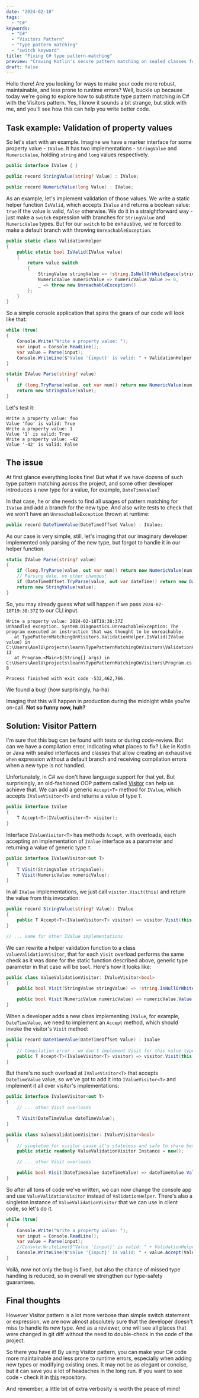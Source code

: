 ```yaml
---
date: "2024-02-18"
tags:
  - "C#"
keywords:
  - "C#"
  - "Visitors Pattern"
  - "Type pattern matching"
  - "switch keyword"
title: "Fixing C# type pattern-matching"
preview: "Craving Kotlin's secure pattern matching on sealed classes for your C# code? Discover how the Visitor Pattern can satisfy your longing!"
draft: false
---
```


Hello there! Are you looking for ways to make your code more robust, maintainable, and less prone to runtime errors? Well, buckle up because today we're going to explore how to substitute type pattern matching in C# with the Visitors pattern. Yes, I know it sounds a bit strange, but stick with me, and you'll see how this can help you write better code.

## Task example: Validation of property values

So let's start with an example. Imagine we have a marker interface for some property value - `IValue`. It has two implementations - `StringValue` and `NumericValue`, holding `string` and `long` values respectively.

```csharp
public interface IValue { }

public record StringValue(string? Value) : IValue;

public record NumericValue(long Value) : IValue;
```

As an example, let's implement validation of those values. We write a static helper function `IsValid`, which accepts `IValue` and returns a boolean value: `true` if the value is valid, `false` otherwise. We do it in a straightforward way - just make a `switch` expression with branches for `StringValue` and `NumericValue` types. But for our `switch` to be exhaustive, we're forced to make a default branch with throwing `UnreachableException`.

```csharp
public static class ValidationHelper
{
    public static bool IsValid(IValue value)
    {
        return value switch
        {
            StringValue stringValue => !string.IsNullOrWhiteSpace(stringValue.Value),
            NumericValue numericValue => numericValue.Value >= 0,
            _ => throw new UnreachableException()
        };
    }
}
```

So a simple console application that spins the gears of our code will look like that:

```csharp
while (true)
{
    Console.Write("Write a property value: ");
    var input = Console.ReadLine();
    var value = Parse(input);
    Console.WriteLine($"Value '{input}' is valid: " + ValidationHelper.IsValid(value));    
}

static IValue Parse(string? value)
{
    if (long.TryParse(value, out var num)) return new NumericValue(num);
    return new StringValue(value);
}
```

Let's test it:

```plaintext
Write a property value: foo
Value 'foo' is valid: True
Write a property value: 1 
Value '1' is valid: True
Write a property value: -42
Value '-42' is valid: False
```

## The issue

At first glance everything looks fine! But what if we have dozens of such type pattern matching across the project, and some other developer introduces a new type for a value, for example, `DateTimeValue`?

In that case, he or she needs to find all usages of pattern matching for `IValue` and add a branch for the new type. And also write tests to check that we won't have an `UnreachableException` thrown at runtime:

```csharp
public record DateTimeValue(DateTimeOffset Value) : IValue;
```

As our case is very simple, still, let's imaging that our imaginary developer implemented only parsing of the new type, but forgot to handle it in our helper function.

```csharp
static IValue Parse(string? value)
{
    if (long.TryParse(value, out var num)) return new NumericValue(num);
    // Parsing date, no other changes!
    if (DateTimeOffset.TryParse(value, out var dateTime)) return new DateTimeValue(dateTime);
    return new StringValue(value);
}
```

So, you may already guess what will happen if we pass `2024-02-18T19:38:37Z` to our CLI input.

```plaintext
Write a property value: 2024-02-18T19:38:37Z
Unhandled exception. System.Diagnostics.UnreachableException: The program executed an instruction that was thought to be unreachable.                                
   at TypePatternMatchingOnVisitors.ValidationHelper.IsValid(IValue value) in C:\Users\AxelU\projects\learn\TypePatternMatchingOnVisitors\ValidationHelper.cs:line 13
   at Program.<Main>$(String[] args) in C:\Users\AxelU\projects\learn\TypePatternMatchingOnVisitors\Program.cs:line 8                                                

Process finished with exit code -532,462,766.
```

We found a bug! (how surprisingly, ha-ha)

Imaging that this will happen in production during the midnight while you're on-call. **Not so funny now, huh?**

## Solution: Visitor Pattern

I'm sure that this bug can be found with tests or during code-review. But can we have a compilation error, indicating what places to fix? Like in Kotlin or Java with sealed interfaces and classes that allow creating an exhaustive `when` expression without a default branch and receiving compilation errors when a new type is not handled.

Unfortunately, in C# we don't have language support for that yet. But surprisingly, an old-fashioned OOP pattern called [Visitor](https://refactoring.guru/design-patterns/visitor) can help us achieve that. We can add a generic `Accept<T>` method for `IValue`, which accepts `IValueVisitor<T>` and returns a value of type `T`.

```csharp
public interface IValue
{
    T Accept<T>(IValueVisitor<T> visitor);
}
```

Interface `IValueVisitor<T>` has methods `Accept`, with overloads, each accepting an implementation of `IValue` interface as a parameter and returning a value of generic type `T`.

```csharp
public interface IValueVisitor<out T>
{
    T Visit(StringValue stringValue);
    T Visit(NumericValue numericValue);
}
```

In all `IValue` implementations, we just call `visitor.Visit(this)` and return the value from this invocation:

```csharp
public record StringValue(string? Value): IValue
{
    public T Accept<T>(IValueVisitor<T> visitor) => visitor.Visit(this);
}

// ... same for other IValue implementations
```

We can rewrite a helper validation function to a class `ValueValidationVisitor`, that for each `Visit` overload performs the same check as it was done for the static function described above, generic type parameter in that case will be `bool`. Here's how it looks like:

```csharp
public class ValueValidationVisitor: IValueVisitor<bool>
{
    public bool Visit(StringValue stringValue) => !string.IsNullOrWhiteSpace(stringValue.Value);

    public bool Visit(NumericValue numericValue) => numericValue.Value >= 0;
}
```

When a developer adds a new class implementing `IValue`, for example, `DateTimeValue`, we need to implement an `Accept` method, which should invoke the visitor's `Visit` method:

```csharp
public record DateTimeValue(DateTimeOffset Value) : IValue
{
    // Compilation error - we don't implement Visit for this value type yet!
    public T Accept<T>(IValueVisitor<T> visitor) => visitor.Visit(this);
}
```

But there's no such overload at `IValueVisitor<T>` that accepts `DateTimeValue` value, so we've got to add it into `IValueVisitor<T>` and implement it all over visitor's implementations:

```csharp
public interface IValueVisitor<out T>
{
    // ... other Visit overloads

    T Visit(DateTimeValue dateTimeValue);
}

public class ValueValidationVisitor: IValueVisitor<bool>
{
    // singleton for visitor cause it's stateless and safe to share between IValue instances
    public static readonly ValueValidationVisitor Instance = new();

    // ... other Visit overloads

    public bool Visit(DateTimeValue dateTimeValue) => dateTimeValue.Value <= DateTimeOffset.UtcNow;
}

```

So after all tons of code we've written, we can now change the console app and use `ValueValidationVisitor` instead of `ValidationHelper`. There's also a singleton instance of `ValueValidationVisitor` that we can use in client code, so let's do it.

```csharp
while (true)
{
    Console.Write("Write a property value: ");
    var input = Console.ReadLine();
    var value = Parse(input);
    //Console.WriteLine($"Value '{input}' is valid: " + ValidationHelper.IsValid(value));    
    Console.WriteLine($"Value '{input}' is valid: " + value.Accept(ValueValidationVisitor.Instance));    
}
```

Voilà, now not only the bug is fixed, but also the chance of missed type handling is reduced, so in overall we strengthen our type-safety guarantees.

## Final thoughts

However Visitor pattern is a lot more verbose than simple switch statement or expression, we are now almost absolutely sure that the developer doesn't miss to handle its new type. And as a reviewer, one will see all places that were changed in git diff without the need to double-check in the code of the project.

So there you have it! By using Visitor pattern, you can make your C# code more maintainable and less prone to runtime errors, especially when adding new types or modifying existing ones. It may not be as elegant or concise, but it can save you a lot of headaches in the long run. If you want to see code - check it in [this](https://github.com/AxelUser/TypePatternMatchingOnVisitors) repository.

And remember, a little bit of extra verbosity is worth the peace of mind!
